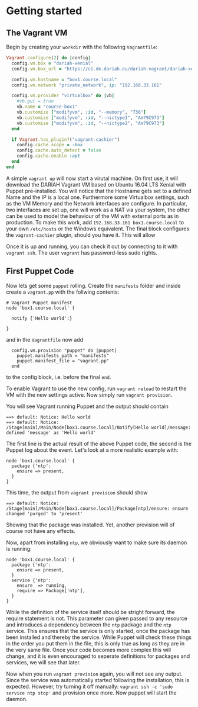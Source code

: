 # Getting started

## The Vagrant VM

Begin by creating your `workdir` with the following `Vagrantfile`:
```ruby
Vagrant.configure(2) do |config|
  config.vm.box = "dariah-xenial"
  config.vm.box_url = "https://ci.de.dariah.eu/dariah-vagrant/dariah-xenial/metadata.json"

  config.vm.hostname = "box1.course.local"
  config.vm.network "private_network", ip: "192.168.33.161"

  config.vm.provider "virtualbox" do |vb|
    #vb.gui = true
    vb.name = "course-box1"
    vb.customize ["modifyvm", :id, "--memory", "736"]
    vb.customize ["modifyvm", :id, "--nictype1", "Am79C973"]
    vb.customize ["modifyvm", :id, "--nictype2", "Am79C973"]
  end

  if Vagrant.has_plugin?("vagrant-cachier")
    config.cache.scope = :box
    config.cache.auto_detect = false
    config.cache.enable :apt
  end
end
```

A simple `vagrant up` will now start a virutal machine.
On first use, it will download the DARIAH Vagrant VM based on Ubuntu 16.04 LTS Xenial with Puppet pre-installed.
You will notice that the Hostname gets set to a defined Name and the IP is a local one.
Furthermore some Virtualbox settings, such as the VM Memory and the Network interfaces are configure.
In particular, two interfaces are set up, one will work as a NAT via your system, the other can be used to model the behaviour of the VM with external ports as in production.
To make this work, add `192.168.33.161 box1.course.local` to your own `/etc/hosts` or the Windows equivalent.
The final block configures the `vagrant-cachier` plugin, should you have it.
This will allow 

Once it is up and running, you can check it out by connecting to it with `vagrant ssh`.
The user `vagrant` has password-less sudo rights.

## First Puppet Code

Now lets get some `puppet` rolling.
Create the `manifests` folder and inside create a `vagrant.pp` with the follwing contents:
```puppet
# Vagrant Puppet manifest
node 'box1.course.local' {

  notify {'Hello world':}

}
```
and in the `Vagrantfile` now add
```
  config.vm.provision "puppet" do |puppet|
    puppet.manifests_path = "manifests"
    puppet.manifest_file = "vagrant.pp"
  end
```
to the config block, i.e. before the final `end`.

To enable Vagrant to use the new config, run `vagrant reload` to restart the VM with the new settings active.
Now simply run `vagrant provision`.

You will see Vagrant running Puppet and the output should contain
```
==> default: Notice: Hello world
==> default: Notice: /Stage[main]/Main/Node[box1.course.local]/Notify[Hello world]/message: defined 'message' as 'Hello world'
```
The first line is the actual result of the above Puppet code, the second is the Puppet log about the event.
Let's look at a more realistic example with:
```puppet
node 'box1.course.local' {
  package {'ntp':
    ensure => present,
  }
}
```
This time, the output from `vagrant provision` should show
```
==> default: Notice: /Stage[main]/Main/Node[box1.course.local]/Package[ntp]/ensure: ensure changed 'purged' to 'present'
```
Showing that the package was installed. Yet, another provision will of course not have any effects. 

Now, apart from installing `ntp`, we obviously want to make sure its daemon is running:
```puppet
node 'box1.course.local' {
  package {'ntp':
    ensure => present,
  }
  service {'ntp':
    ensure  => running,
    require => Package['ntp'],
  }
}
```
While the definition of the service itself should be stright forward, the require statement is not.
This parameter can given passed to any resource and introduces a dependency between the `ntp` package and the `ntp` service.
This ensures that the service is only started, once the package has been installed and thereby the service.
While Puppet will check these things in the order you put them in the file, this is only true as long as they are in the very same file.
Once your code becomes more complex this will change, and it is even encouraged to seperate definitions for packages and services, we will see that later.

Now when you run `vagrant provision` again, you will not see any output.
Since the service was automatically started following the installation, this is expected.
However, try turning it off manually: `vagrant ssh -c 'sudo service ntp stop'` and provision once more.
Now puppet will start the daemon.

